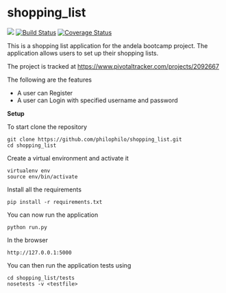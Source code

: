 # shopping_list
<a href="https://codeclimate.com/github/codeclimate/codeclimate/coverage"><img src="https://codeclimate.com/github/codeclimate/codeclimate/badges/coverage.svg" /></a> [![Build Status](https://travis-ci.org/philophilo/shopping_list.svg?branch=master)](https://travis-ci.org/philophilo/shopping_list) [![Coverage Status](https://coveralls.io/repos/philophilo/shopping_list/badge.svg?branch=master)](https://coveralls.io/r/philophilo/shopping_list?branch=master)

This is a shopping list application for the andela bootcamp project. The application allows users to set up their shopping lists.

The project is tracked at
https://www.pivotaltracker.com/projects/2092667

The following are the features

- A user can Register
- A user can Login with specified username and password

__Setup__

To start clone the repository

```
git clone https://github.com/philophilo/shopping_list.git
cd shopping_list
```

Create a virtual environment and activate it

```
virtualenv env
source env/bin/activate
```

Install all the requirements 

```
pip install -r requirements.txt
```

You can now run the application

```
python run.py
```

In the browser

```
http://127.0.0.1:5000
```

You can then run the application tests using

```
cd shopping_list/tests
nosetests -v <testfile>
```
